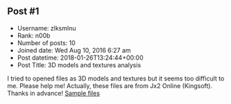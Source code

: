 ## Post #1
- Username: zlksmlnu
- Rank: n00b
- Number of posts: 10
- Joined date: Wed Aug 10, 2016 6:27 am
- Post datetime: 2018-01-26T13:24:44+00:00
- Post Title: 3D models and textures analysis

I tried to opened files as 3D models and textures but it seems too difficult to me. Please help me! Actually, these files are from Jx2 Online (Kingsoft). Thanks in advance!
[Sample files](https://drive.google.com/open?id=1SkYURZp4w13p9AE0-0J9mMnoSwStXDlJ)
